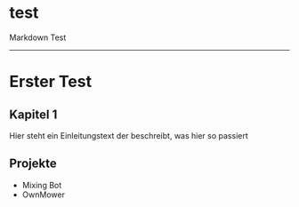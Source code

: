 # test
Markdown Test

---

# Erster Test
## Kapitel 1
Hier steht ein Einleitungstext der beschreibt, was hier so passiert

## Projekte
* Mixing Bot
* OwnMower
